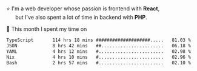 ⭐ I'm a web developer whose passion is frontend with <b>React</b>,<br/>
&nbsp; &nbsp; &nbsp; but I've also spent a lot of time in backend with <b>PHP</b>.

📅 This month I spent my time on

<!--START_SECTION:waka-->

```txt
TypeScript       114 hrs 18 mins ####################.....   81.03 %
JSON             8 hrs 42 mins   ##.......................   06.18 %
YAML             4 hrs 12 mins   #........................   02.98 %
Nix              4 hrs 10 mins   #........................   02.96 %
Bash             2 hrs 57 mins   #........................   02.10 %
```

<!--END_SECTION:waka-->
